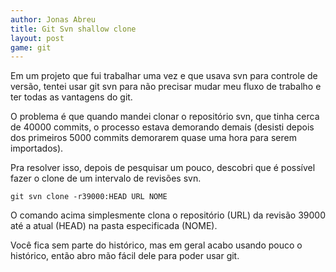 ```yaml
---
author: Jonas Abreu
title: Git Svn shallow clone
layout: post
game: git
---
```

Em um projeto que fui trabalhar uma vez e que usava svn para controle de versão, tentei usar git svn para não precisar mudar meu fluxo de trabalho e ter todas as vantagens do git.

O problema é que quando mandei clonar o repositório svn, que tinha cerca de 40000 commits, o processo estava demorando demais (desisti depois dos primeiros 5000 commits demorarem quase uma hora para serem importados).

Pra resolver isso, depois de pesquisar um pouco, descobri que é possível fazer o clone de um intervalo de revisões svn.

    git svn clone -r39000:HEAD URL NOME

O comando acima simplesmente clona o repositório (URL) da revisão 39000 até a atual (HEAD) na pasta especificada (NOME).

Você fica sem parte do histórico, mas em geral acabo usando pouco o histórico, então abro mão fácil dele para poder usar git. 



















